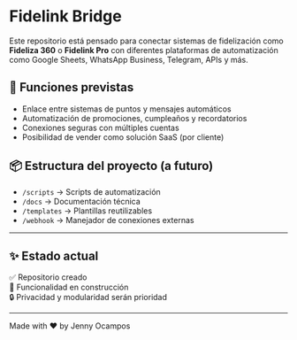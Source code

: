 # Fidelink Bridge

Este repositorio está pensado para conectar sistemas de fidelización como **Fideliza 360** o **Fidelink Pro** con diferentes plataformas de automatización como Google Sheets, WhatsApp Business, Telegram, APIs y más.

## 🔗 Funciones previstas

- Enlace entre sistemas de puntos y mensajes automáticos
- Automatización de promociones, cumpleaños y recordatorios
- Conexiones seguras con múltiples cuentas
- Posibilidad de vender como solución SaaS (por cliente)

## 📦 Estructura del proyecto (a futuro)

- `/scripts` → Scripts de automatización
- `/docs` → Documentación técnica
- `/templates` → Plantillas reutilizables
- `/webhook` → Manejador de conexiones externas

---

## ✨ Estado actual

✅ Repositorio creado  
🚧 Funcionalidad en construcción  
🔒 Privacidad y modularidad serán prioridad

---
Made with ❤️ by Jenny Ocampos
